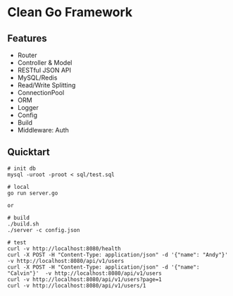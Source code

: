 # Clean Go Framework

## Features
- Router
- Controller & Model
- RESTful JSON API
- MySQL/Redis
- Read/Write Splitting
- ConnectionPool
- ORM
- Logger
- Config
- Build
- Middleware: Auth

## Quicktart
```
# init db
mysql -uroot -proot < sql/test.sql

# local
go run server.go

or

# build
./build.sh
./server -c config.json

# test
curl -v http://localhost:8080/health
curl -X POST -H "Content-Type: application/json" -d '{"name": "Andy"}'  -v http://localhost:8080/api/v1/users
curl -X POST -H "Content-Type: application/json" -d '{"name": "Calvin"}'  -v http://localhost:8080/api/v1/users
curl -v http://localhost:8080/api/v1/users?page=1
curl -v http://localhost:8080/api/v1/users/1
```